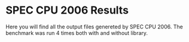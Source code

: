 # SPEC CPU 2006 Results

Here you will find all the output files genereted by SPEC CPU 2006. The benchmark was run 4 times both with and without library. 